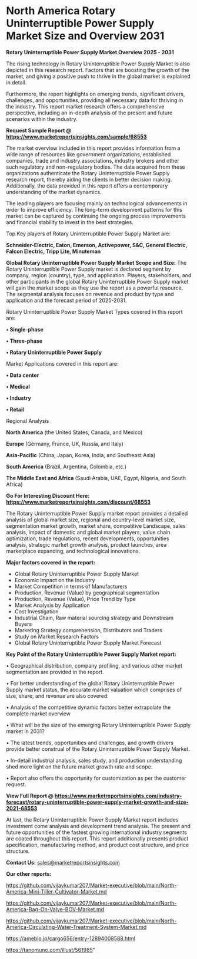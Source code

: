 # North America Rotary Uninterruptible Power Supply Market Size and Overview 2031

<Strong> Rotary Uninterruptible Power Supply Market Overview 2025 - 2031</strong>

The rising technology in Rotary Uninterruptible Power Supply Market is also depicted in this research report. Factors that are boosting the growth of the market, and giving a positive push to thrive in the global market is explained in detail.

Furthermore, the report highlights on emerging trends, significant drivers, challenges, and opportunities, providing all necessary data for thriving in the industry. This report market research offers a comprehensive perspective, including an in-depth analysis of the present and future scenarios within the industry.

<strong>Request Sample Report @ <a href=https://www.marketreportsinsights.com/sample/68553>https://www.marketreportsinsights.com/sample/68553</a></strong>

The market overview included in this report provides information from a wide range of resources like government organizations, established companies, trade and industry associations, industry brokers and other such regulatory and non-regulatory bodies. The data acquired from these organizations authenticate the Rotary Uninterruptible Power Supply research report, thereby aiding the clients in better decision making. Additionally, the data provided in this report offers a contemporary understanding of the market dynamics.

The leading players are focusing mainly on technological advancements in order to improve efficiency. The long-term development patterns for this market can be captured by continuing the ongoing process improvements and financial stability to invest in the best strategies.

Top Key players of Rotary Uninterruptible Power Supply Market are:

<strong>Schneider-Electric, Eaton, Emerson, Activepower, S&C, General Electric, Falcon Electric, Tripp Lite, Minuteman</strong>

<strong><b>Global Rotary Uninterruptible Power Supply Market Scope and Size:</b></strong>
The Rotary Uninterruptible Power Supply market is declared segment by company, region (country), type, and application. Players, stakeholders, and other participants in the global Rotary Uninterruptible Power Supply market will gain the market scope as they use the report as a powerful resource. The segmental analysis focuses on revenue and product by type and application and the forecast period of 2025-2031.

Rotary Uninterruptible Power Supply Market Types covered in this report are:

<strong>• Single-phase

• Three-phase

• Rotary Uninterruptible Power Supply</strong>

Market Applications covered in this report are:

<strong>• Data center

• Medical

• Industry

• Retail</strong> 

Regional Analysis

<strong>North America</strong> (the United States, Canada, and Mexico)

<strong>Europe</strong> (Germany, France, UK, Russia, and Italy)

<strong>Asia-Pacific</strong> (China, Japan, Korea, India, and Southeast Asia)

<strong>South America</strong> (Brazil, Argentina, Colombia, etc.)

<strong>The Middle East and Africa</strong> (Saudi Arabia, UAE, Egypt, Nigeria, and South Africa)

<strong>Go For Interesting Discount Here: <a href=https://www.marketreportsinsights.com/discount/68553>https://www.marketreportsinsights.com/discount/68553</a></strong>

The Rotary Uninterruptible Power Supply market report provides a detailed analysis of global market size, regional and country-level market size, segmentation market growth, market share, competitive Landscape, sales analysis, impact of domestic and global market players, value chain optimization, trade regulations, recent developments, opportunities analysis, strategic market growth analysis, product launches, area marketplace expanding, and technological innovations.

<strong><b>Major factors covered in the report:</b></strong>
<ul>
  <li>Global Rotary Uninterruptible Power Supply Market </li>
  <li>Economic Impact on the Industry</li>
  <li>Market Competition in terms of Manufacturers</li>
  <li>Production, Revenue (Value) by geographical segmentation</li>
  <li>Production, Revenue (Value), Price Trend by Type</li>
  <li>Market Analysis by Application</li>
  <li>Cost Investigation</li>
  <li>Industrial Chain, Raw material sourcing strategy and Downstream Buyers</li>
  <li>Marketing Strategy comprehension, Distributors and Traders</li>
  <li>Study on Market Research Factors</li>
  <li>Global Rotary Uninterruptible Power Supply Market Forecast</li>
</ul>

<strong><b>Key Point of the Rotary Uninterruptible Power Supply Market report:</b></strong>

• Geographical distribution, company profiling, and various other market segmentation are provided in the report.

• For better understanding of the global Rotary Uninterruptible Power Supply market status, the accurate market valuation which comprises of size, share, and revenue are also covered.

• Analysis of the competitive dynamic factors better extrapolate the complete market overview

• What will be the size of the emerging Rotary Uninterruptible Power Supply market in 2031?

• The latest trends, opportunities and challenges, and growth drivers provide better construal of the Rotary Uninterruptible Power Supply Market.

• In-detail industrial analysis, sales study, and production understanding shed more light on the future market growth rate and scope.

• Report also offers the opportunity for customization as per the customer request.

<strong><b>View Full Report @ <a href=https://www.marketreportsinsights.com/industry-forecast/rotary-uninterruptible-power-supply-market-growth-and-size-2021-68553>https://www.marketreportsinsights.com/industry-forecast/rotary-uninterruptible-power-supply-market-growth-and-size-2021-68553</a></b></strong>


At last, the Rotary Uninterruptible Power Supply Market report includes investment come analysis and development trend analysis. The present and future opportunities of the fastest growing international industry segments are coated throughout this report. This report additionally presents product specification, manufacturing method, and product cost structure, and price structure.

<strong>Contact Us:</strong>
sales@marketreportsinsights.com

<strong>Our other reports:</strong>

<a href=https://github.com/vijaykumar207/Market-executive/blob/main/North-America-Mini-Tiller-Cultivator-Market.md>https://github.com/vijaykumar207/Market-executive/blob/main/North-America-Mini-Tiller-Cultivator-Market.md</a>

<a href=https://github.com/vijaykumar207/Market-executive/blob/main/North-America-Bag-On-Valve-BOV-Market.md>https://github.com/vijaykumar207/Market-executive/blob/main/North-America-Bag-On-Valve-BOV-Market.md</a>

<a href=https://github.com/vijaykumar207/Market-executive/blob/main/North-America-Circulating-Water-Treatment-System-Market.md>https://github.com/vijaykumar207/Market-executive/blob/main/North-America-Circulating-Water-Treatment-System-Market.md</a>

<a href=https://ameblo.jp/cargo656/entry-12894008588.html>https://ameblo.jp/cargo656/entry-12894008588.html</a>

<a href=https://tanomuno.com/illust/561985>https://tanomuno.com/illust/561985</a>"
